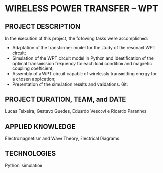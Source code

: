 # WIRELESS POWER TRANSFER – WPT
## PROJECT DESCRIPTION
In the execution of this project, the following tasks were accomplished:
-	Adaptation of the transformer model for the study of the resonant WPT circuit;
-	Simulation of the WPT circuit model in Python and identification of the optimal transmission frequency for each load condition and magnetic coupling coefficient;
-	Assembly of a WPT circuit capable of wirelessly transmitting energy for a chosen application;
-	Presentation of the simulation results and validations.
Git: 

## PROJECT DURATION, TEAM, and DATE
Lucas Teixeira, Gustavo Guedes, Eduardo Vescovi e Ricardo Paranhos

## APPLIED KNOWLEDGE 
Electromagnetism and Wave Theory, Electrical Diagrams.

## TECHNOLOGIES
Python, simulation
